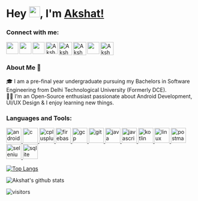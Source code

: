 <!--### Hi there 👋-->

<!--
**Khali851999/Khali851999** is a ✨ _special_ ✨ repository because its `README.md` (this file) appears on your GitHub profile.

Here are some ideas to get you started:

- 🔭 I’m currently working on ...
- 🌱 I’m currently learning ...
- 👯 I’m looking to collaborate on ...
- 🤔 I’m looking for help with ...
- 💬 Ask me about ...
- 📫 How to reach me: ...
- 😄 Pronouns: ...
- ⚡ Fun fact: ...
-->


# Hey <img src="https://github.com/TheDudeThatCode/TheDudeThatCode/blob/master/Assets/Hi.gif" width="29px">, I'm [Akshat!](https://github.com/Khali851999)


<h3 align="left">Connect with me:</h3>
<p align="left">
  
<a href="https://www.linkedin.com/in/akshat-jindal">
  <img align="left" width="32px" src="https://cdn.jsdelivr.net/npm/simple-icons@v3/icons/linkedin.svg"  />
</a>

<a href="https://twitter.com/ak_jindal">
  <img align="left" width="32px" src="https://cdn.jsdelivr.net/npm/simple-icons@v3/icons/twitter.svg" />
</a>

<a href="https://medium.com/@akshatjindal215">
  <img align="left" width="32px" src="https://cdn.jsdelivr.net/npm/simple-icons@v3/icons/medium.svg" />
</a>

<a href="https://www.codechef.com/users/akshat_jindal0">
   <img align="left" alt="Akshat's Codechef" width="32px" src="https://cdn.jsdelivr.net/npm/simple-icons@v3/icons/codechef.svg" />
</a>

<a href="https://codeforces.com/profile/akshat_jindal">
   <img align="left" alt="Akshat's Codeforces" width="35px" src="https://cdn.jsdelivr.net/npm/simple-icons@v3/icons/codeforces.svg" />
</a>

<a href="https://stackoverflow.com/users/https://stackoverflow.com/users/11348596/akshat-jindal">
  <img align="left" alt="Akshat's StackOverflow" width="35px" src="https://cdn.jsdelivr.net/npm/simple-icons@3.0.1/icons/stackoverflow.svg" />
</a>

<a href="https://instagram.com/akshat_jindal">
  <img align="center" alt="Akshat's Instagram" width="35px" src="https://cdn.jsdelivr.net/npm/simple-icons@3.0.1/icons/instagram.svg" />
</a>

<a href="mailto:akshatjindal215@gmail.com">
  <img align="left" width="32px" src="https://cdn.jsdelivr.net/npm/simple-icons@v3/icons/gmail.svg" />
</a>

<br />

### About Me 🚀

🎓 I am a pre-final year undergraduate pursuing my Bachelors in Software Engineering from Delhi Technological University (Formerly DCE).
</br>
👨‍💻 I’m an Open-Source enthusiast passionate about Android Development, UI/UX Design & I enjoy learning new things. </br>

<!-- ## My Experiences 🙌
- Software Engineering Intern  -->

<!-- ### Honors & Awards 🏅
- 21 Under 21 Award -->

<h3 align="left">Languages and Tools:</h3>
<p align="left"> <a href="https://developer.android.com" target="_blank"> <img src="https://devicons.github.io/devicon/devicon.git/icons/android/android-original-wordmark.svg" alt="android" width="40" height="40"/> </a> <a href="https://www.cprogramming.com/" target="_blank"> <img src="https://devicons.github.io/devicon/devicon.git/icons/c/c-original.svg" alt="c" width="40" height="40"/> </a> <a href="https://www.w3schools.com/cpp/" target="_blank"> <img src="https://devicons.github.io/devicon/devicon.git/icons/cplusplus/cplusplus-original.svg" alt="cplusplus" width="40" height="40"/> </a> <a href="https://firebase.google.com/" target="_blank"> <img src="https://www.vectorlogo.zone/logos/firebase/firebase-icon.svg" alt="firebase" width="40" height="40"/> </a> <a href="https://cloud.google.com" target="_blank"> <img src="https://www.vectorlogo.zone/logos/google_cloud/google_cloud-icon.svg" alt="gcp" width="40" height="40"/> </a> <a href="https://git-scm.com/" target="_blank"> <img src="https://www.vectorlogo.zone/logos/git-scm/git-scm-icon.svg" alt="git" width="40" height="40"/> </a> <a href="https://www.java.com" target="_blank"> <img src="https://devicons.github.io/devicon/devicon.git/icons/java/java-original-wordmark.svg" alt="java" width="40" height="40"/> </a> <a href="https://developer.mozilla.org/en-US/docs/Web/JavaScript" target="_blank"> <img src="https://devicons.github.io/devicon/devicon.git/icons/javascript/javascript-original.svg" alt="javascript" width="40" height="40"/> </a> <a href="https://kotlinlang.org" target="_blank"> <img src="https://www.vectorlogo.zone/logos/kotlinlang/kotlinlang-icon.svg" alt="kotlin" width="40" height="40"/> </a> <a href="https://www.linux.org/" target="_blank"> <img src="https://devicons.github.io/devicon/devicon.git/icons/linux/linux-original.svg" alt="linux" width="40" height="40"/> </a> <a href="https://postman.com" target="_blank"> <img src="https://www.vectorlogo.zone/logos/getpostman/getpostman-icon.svg" alt="postman" width="40" height="40"/> </a> <a href="https://www.selenium.dev" target="_blank"> <img src="https://raw.githubusercontent.com/detain/svg-logos/780f25886640cef088af994181646db2f6b1a3f8/svg/selenium-logo.svg" alt="selenium" width="40" height="40"/> </a> <a href="https://www.sqlite.org/" target="_blank"> <img src="https://www.vectorlogo.zone/logos/sqlite/sqlite-icon.svg" alt="sqlite" width="40" height="40"/> </a> </p>


[![Top Langs](https://github-readme-stats.vercel.app/api/top-langs/?username=Khali851999&layout=compact)](https://github.com/Khali851999/github-readme-stats)

<!--- [![Akshat's wakatime stats](https://github-readme-stats.vercel.app/api/wakatime?username=willianrod)](https://github.com/Khali851999/github-readme-stats) 
--->

![Akshat's github stats](https://github-readme-stats.vercel.app/api?username=Khali851999&show_icons=true&hide_border=true&hide=contribs,prs?count_private=true)


![visitors](https://visitor-badge.laobi.icu/badge?page_id=Khali851999.Khali851999)

<!-- <p align="left"> <img src="https://komarev.com/ghpvc/?username=Khali851999" alt="Akshat" /> </p> -->
